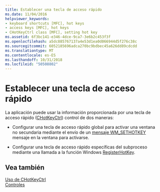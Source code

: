 ```yaml
---
title: Establecer una tecla de acceso rápido
ms.date: 11/04/2016
helpviewer_keywords:
- keyboard shortcuts [MFC], hot keys
- access keys [MFC], hot keys
- CHotKeyCtrl class [MFC], setting hot key
ms.assetid: 6f3bc141-e346-4dce-9ca7-3e6b2c453f3f
ms.openlocfilehash: a5dc885767137a4e53d1ea0d066944d5f276c38c
ms.sourcegitcommit: 6052185696adca270bc9bdbec45a626dd89cdcdd
ms.translationtype: MT
ms.contentlocale: es-ES
ms.lasthandoff: 10/31/2018
ms.locfileid: "50508802"
---
```

# <a name="setting-a-hot-key"></a>Establecer una tecla de acceso rápido

La aplicación puede usar la información proporcionada por una tecla de acceso rápido ([CHotKeyCtrl](../mfc/reference/chotkeyctrl-class.md)) control de dos maneras:

- Configurar una tecla de acceso rápido global para activar una ventana no secundaria mediante el envío de un [mensaje WM_SETHOTKEY](/windows/desktop/inputdev/wm-sethotkey) mensaje en la ventana para activarse.

- Configurar una tecla de acceso rápido específicas del subproceso mediante una llamada a la función Windows [RegisterHotKey](https://msdn.microsoft.com/library/windows/desktop/ms646309).

## <a name="see-also"></a>Vea también

[Uso de CHotKeyCtrl](../mfc/using-chotkeyctrl.md)<br/>
[Controles](../mfc/controls-mfc.md)

